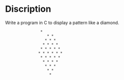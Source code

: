 # Discription

Write a program in C to display a pattern like a diamond.

					*
				       * *
				      * * *
				     * * * *
				    * * * * *
				   * * * * * *
				    * * * * *
				     * * * *
				      * * * 
				       * *
				        *
